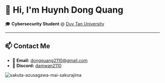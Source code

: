 # 👋 Hi, I'm Huynh Dong Quang

🎓 **Cybersecurity Student** @ [Duy Tan University](https://duytan.edu.vn)  

---

## 📫 Contact Me
- 📧 **Email:** [dongquang2110@gmail.com](mailto:dongquang2110@gmail.com)  
- 💬 **Discord:** [damwan2110](https://discordapp.com/users/1169159900799176746)  


![sakuta-azusagawa-mai-sakurajima](https://github.com/user-attachments/assets/abb41df3-dfdd-4645-ac01-6fa61aec4c87)
